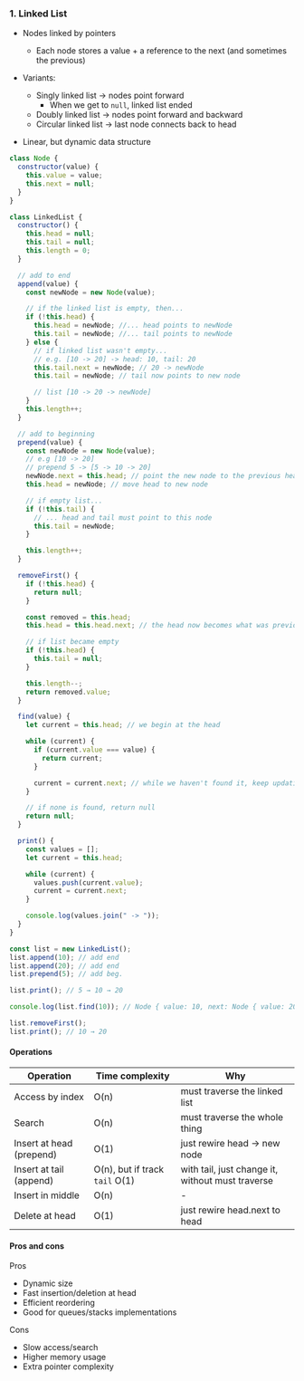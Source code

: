 ### 1. Linked List

- Nodes linked by pointers
  - Each node stores a value + a reference to the next (and sometimes the previous)
- Variants:

  - Singly linked list -> nodes point forward
    - When we get to `null`, linked list ended
  - Doubly linked list -> nodes point forward and backward
  - Circular linked list -> last node connects back to head

- Linear, but dynamic data structure

```js
class Node {
  constructor(value) {
    this.value = value;
    this.next = null;
  }
}

class LinkedList {
  constructor() {
    this.head = null;
    this.tail = null;
    this.length = 0;
  }

  // add to end
  append(value) {
    const newNode = new Node(value);

    // if the linked list is empty, then...
    if (!this.head) {
      this.head = newNode; //... head points to newNode
      this.tail = newNode; //... tail points to newNode
    } else {
      // if linked list wasn't empty...
      // e.g. [10 -> 20] -> head: 10, tail: 20
      this.tail.next = newNode; // 20 -> newNode
      this.tail = newNode; // tail now points to new node

      // list [10 -> 20 -> newNode]
    }
    this.length++;
  }

  // add to beginning
  prepend(value) {
    const newNode = new Node(value);
    // e.g [10 -> 20]
    // prepend 5 -> [5 -> 10 -> 20]
    newNode.next = this.head; // point the new node to the previous head (don't break the chain)
    this.head = newNode; // move head to new node

    // if empty list...
    if (!this.tail) {
      // ... head and tail must point to this node
      this.tail = newNode;
    }

    this.length++;
  }

  removeFirst() {
    if (!this.head) {
      return null;
    }

    const removed = this.head;
    this.head = this.head.next; // the head now becomes what was previously the next of the head

    // if list became empty
    if (!this.head) {
      this.tail = null;
    }

    this.length--;
    return removed.value;
  }

  find(value) {
    let current = this.head; // we begin at the head

    while (current) {
      if (current.value === value) {
        return current;
      }

      current = current.next; // while we haven't found it, keep updating the current
    }

    // if none is found, return null
    return null;
  }

  print() {
    const values = [];
    let current = this.head;

    while (current) {
      values.push(current.value);
      current = current.next;
    }

    console.log(values.join(" -> "));
  }
}

const list = new LinkedList();
list.append(10); // add end
list.append(20); // add end
list.prepend(5); // add beg.

list.print(); // 5 → 10 → 20

console.log(list.find(10)); // Node { value: 10, next: Node { value: 20, next: null } }

list.removeFirst();
list.print(); // 10 → 20
```

#### Operations

| Operation                | Time complexity                | Why                                              |
| ------------------------ | ------------------------------ | ------------------------------------------------ |
| Access by index          | O(n)                           | must traverse the linked list                    |
| Search                   | O(n)                           | must traverse the whole thing                    |
| Insert at head (prepend) | O(1)                           | just rewire head -> new node                     |
| Insert at tail (append)  | O(n), but if track `tail` O(1) | with tail, just change it, without must traverse |
| Insert in middle         | O(n)                           | -                                                |
| Delete at head           | O(1)                           | just rewire head.next to head                    |

#### Pros and cons

Pros

- Dynamic size
- Fast insertion/deletion at head
- Efficient reordering
- Good for queues/stacks implementations

Cons

- Slow access/search
- Higher memory usage
- Extra pointer complexity
